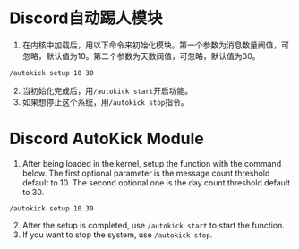 # Discord自动踢人模块
1. 在内核中加载后，用以下命令来初始化模块。第一个参数为消息数量阀值，可忽略，默认值为10。第二个参数为天数阀值，可忽略，默认值为30。
```
/autokick setup 10 30
```
2. 当初始化完成后，用`/autokick start`开启功能。
3. 如果想停止这个系统，用`/autokick stop`指令。

# Discord AutoKick Module
1. After being loaded in the kernel, setup the function with the command below. The first optional parameter is the message count threshold default to 10. The second optional one is the day count threshold default to 30.
```
/autokick setup 10 30
```
2. After the setup is completed, use `/autokick start` to start the function.
3. If you want to stop the system, use `/autokick stop`.